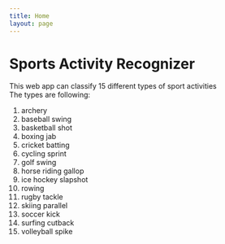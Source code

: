 ```yaml
---
title: Home
layout: page
---
```


# Sports Activity Recognizer 
This web app can classify 15 different types of sport activities<br/>
The types are following: <br/>
1. archery
2. baseball swing
3. basketball shot 
4. boxing jab 
5. cricket batting 
6. cycling sprint 
7. golf swing
8. horse riding gallop
9. ice hockey slapshot
10. rowing
11. rugby tackle
12. skiing parallel 
13. soccer kick
14. surfing cutback 
15. volleyball spike
